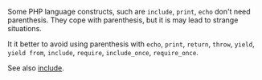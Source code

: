 Some PHP language constructs, such are ``include``, ``print``, ``echo`` don't need parenthesis. They cope with parenthesis, but it is may lead to strange situations. 

<?php

// This is an attempt to load 'foo.inc', or kill the script
include('foo.inc') or die();
// in fact, this is read by PHP as : include 1 
// include  'foo.inc' or die();

?>

It it better to avoid using parenthesis with ``echo``, ``print``, ``return``, ``throw``, ``yield``, ``yield from``, ``include``, ``require``, ``include_once``, ``require_once``.

See also [include](http://php.net/manual/en/function.include.php).
